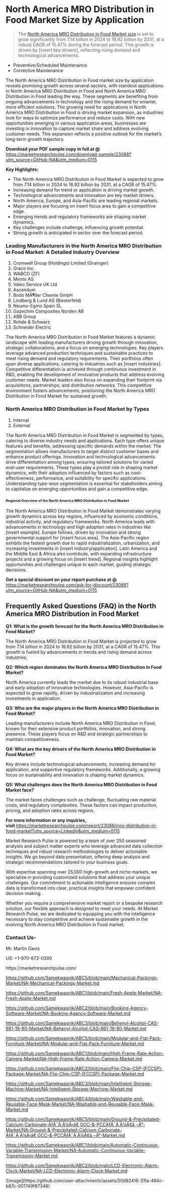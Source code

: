 <h1>North America MRO Distribution in Food Market&nbsp;Size by Application</h1><blockquote><p>The <a href="https://marketresearchpulse.com/download-sample/23088?utm_source=GitHub-NA&amp;utm_medium=0115">North America MRO Distribution in Food Market size</a> is set to grow significantly from 7.14 billion in 2024 to 16.92 billion by 2031, at a robust CAGR of 15.47% during the forecast period. This growth is driven by [insert key drivers], reflecting rising demand and technological advancements.</p></blockquote><ul><li>Preventive/Scheduled Maintenance<li> Corrective Maintenance</li></ul><p>The North America MRO Distribution in Food market size by application reveals promising growth across several sectors, with standout applications in North America MRO Distribution in Food and North America MRO Distribution in Food leading the way. These segments are benefiting from ongoing advancements in technology and the rising demand for smarter, more efficient solutions. The growing need for applications in North America MRO Distribution in Food is driving market expansion, as industries look for ways to optimize performance and reduce costs. With new opportunities emerging in various application areas, businesses are investing in innovation to capture market share and address evolving customer needs. This expansion reflects a positive outlook for the market’s long-term growth trajectory.</p><p><strong>Download your PDF sample copy in full at @ </strong><a href="https://marketresearchpulse.com/download-sample/23088?utm_source=GitHub-NA&amp;utm_medium=0115">https://marketresearchpulse.com/download-sample/23088?utm_source=GitHub-NA&amp;utm_medium=0115</a></p><p><strong>Key Highlights: </strong></p><ul><li>The North America MRO Distribution in Food Market is expected to grow from 7.14 billion in 2024 to 16.92 billion by 2031, at a CAGR of 15.47%.</li><li>Increasing demand for trend or application is driving market growth.</li><li>Technological advancements and innovation are key market drivers.</li><li>North America, Europe, and Asia-Pacific are leading regional markets.</li><li>Major players are focusing on insert focus area to gain a competitive edge.</li><li>Emerging trends and regulatory frameworks are shaping market dynamics.</li><li>Key challenges include challenge, influencing growth potential.</li><li>Strong growth is anticipated in sector over the forecast period.</li></ul><h3>Leading Manufacturers in the North America MRO Distribution in Food Market: A Detailed Industry Overview</h3><ol><li>Cromwell Group (Holdings) Limited (Grainger)</li><li>Graco Inc.</li><li>WABCO (ZF)</li><li>Mento AS</li><li>Valeo Service UK Ltd</li><li>Ascendum</li><li>Bodo MÃ¶ller Chemie GmbH</li><li>Lindberg & Lund AS (Biesterfeld)</li><li>Neumo-Egmo Spain SL</li><li>Gazechim Composites Norden AB</li><li>ABB Group</li><li>Rohde & Schwarz</li><li>Schneider Electric</li></ol><div class="flex max-w-full flex-col flex-grow"><div class="min-h-8 text-message flex w-full flex-col items-end gap-2 whitespace-normal break-words [.text-message+&amp;]:mt-5" dir="auto" data-message-author-role="assistant" data-message-id="fd8432e4-4910-450d-b182-61b7bfb0a01f" data-message-model-slug="gpt-4o"><div class="flex w-full flex-col gap-1 empty:hidden first:pt-[3px]"><div class="markdown prose w-full break-words dark:prose-invert light"><p>The North America MRO Distribution in Food Market features a dynamic landscape with leading manufacturers driving growth through innovation, strategic collaborations, and a focus on emerging technologies. Key players leverage advanced production techniques and sustainable practices to meet rising demand and regulatory requirements. Their portfolios often span diverse applications, catering to industries such as [insert industries]. Competitive differentiation is achieved through continuous investment in R&amp;D, enabling the development of innovative products that address evolving customer needs. Market leaders also focus on expanding their footprint via acquisitions, partnerships, and distribution networks. This competitive environment fosters advancements, positioning the North America MRO Distribution in Food Market for sustained growth.</p></div></div></div></div><h3>North America MRO Distribution in Food Market by Types</h3><ol><li>Internal<li> External</li></ol><div class="flex max-w-full flex-col flex-grow"><div class="min-h-8 text-message flex w-full flex-col items-end gap-2 whitespace-normal break-words [.text-message+&amp;]:mt-5" dir="auto" data-message-author-role="assistant" data-message-id="084470be-0bb7-4664-bddf-5156b4f41249" data-message-model-slug="gpt-4o-mini"><div class="flex w-full flex-col gap-1 empty:hidden first:pt-[3px]"><div class="markdown prose w-full break-words dark:prose-invert light"><p>The North America MRO Distribution in Food Market is segmented by types, catering to diverse industry needs and applications. Each type offers unique features and benefits, addressing specific demands within the market. The segmentation allows manufacturers to target distinct customer bases and enhance product offerings. Innovation and technological advancements drive differentiation among types, ensuring tailored solutions for varied end-user requirements. These types play a pivotal role in shaping market dynamics, with their adoption influenced by factors such as cost-effectiveness, performance, and suitability for specific applications. Understanding type-wise segmentation is essential for stakeholders aiming to capitalize on emerging opportunities and gain a competitive edge.</p></div></div></div></div><h3><span style="font-size: 11px;">Regional Overview of the North America MRO Distribution in Food Market</span></h3><div class="flex max-w-full flex-col flex-grow"><div class="min-h-8 text-message flex w-full flex-col items-end gap-2 whitespace-normal break-words [.text-message+&amp;]:mt-5" dir="auto" data-message-author-role="assistant" data-message-id="e9038762-ce64-4e30-91c9-9bd413514231" data-message-model-slug="gpt-4o-mini"><div class="flex w-full flex-col gap-1 empty:hidden first:pt-[3px]"><div class="markdown prose w-full break-words dark:prose-invert light"><p>The North America MRO Distribution in Food Market demonstrates varying growth dynamics across key regions, influenced by economic conditions, industrial activity, and regulatory frameworks. North America leads with advancements in technology and high adoption rates in industries like [insert example]. Europe follows, driven by innovation and strong governmental support for [insert focus area]. The Asia-Pacific region exhibits the fastest growth due to rapid industrialization, urbanization, and increasing investments in [insert industry/application]. Latin America and the Middle East &amp; Africa also contribute, with expanding infrastructure projects and a growing focus on [insert trend]. Regional insights highlight opportunities and challenges unique to each market, guiding strategic decisions.</p></div></div></div></div><p><strong>Get a special discount on your report purchase at @ </strong><a href="https://marketresearchpulse.com/ask-for-discount/23088?utm_source=GitHub-NA&amp;utm_medium=0115">https://marketresearchpulse.com/ask-for-discount/23088?utm_source=GitHub-NA&amp;utm_medium=0115</a></p><h2>Frequently Asked Questions (FAQ) in the North America MRO Distribution in Food Market</h2><p><strong>Q1: What is the growth forecast for the North America MRO Distribution in Food Market?</strong></p><p>The North America MRO Distribution in Food Market is projected to grow from 7.14 billion in 2024 to 16.92 billion by 2031, at a CAGR of 15.47%. This growth is fueled by advancements in trends and rising demand across industries.</p><p><strong>Q2: Which region dominates the North America MRO Distribution in Food Market?</strong></p><p>North America currently leads the market due to its robust industrial base and early adoption of innovative technologies. However, Asia-Pacific is expected to grow rapidly, driven by industrialization and increasing investments in application.</p><p><strong>Q3: Who are the major players in the North America MRO Distribution in Food Market?</strong></p><p>Leading manufacturers include North America MRO Distribution in Food, known for their extensive product portfolios, innovation, and strong presence. These players focus on R&amp;D and strategic partnerships to maintain competitiveness.</p><p><strong>Q4: What are the key drivers of the North America MRO Distribution in Food Market?</strong></p><p>Key drivers include technological advancements, increasing demand for application, and supportive regulatory frameworks. Additionally, a growing focus on sustainability and innovation is shaping market dynamics.</p><p><strong>Q5: What challenges does the North America MRO Distribution in Food Market face?</strong></p><p>The market faces challenges such as challenge, fluctuating raw material costs, and regulatory complexities. These factors can impact production, pricing, and adoption rates across regions.</p><p><strong>For more information or any inquiries, visit&nbsp;</strong><a href="https://marketresearchpulse.com/report/23088/mro-distribution-in-food-market?utm_source=Linkedin&utm_medium=0115">https://marketresearchpulse.com/report/23088/mro-distribution-in-food-market?utm_source=Linkedin&utm_medium=0115</a></p><p>Market Research Pulse is powered by a team of over 250 seasoned analysts and subject matter experts who leverage advanced data collection techniques and robust research methodologies to deliver actionable insights. We go beyond data presentation, offering deep analysis and strategic recommendations tailored to your business goals.</p><p>With expertise spanning over 25,000 high-growth and niche markets, we specialize in providing customized solutions that address your unique challenges. Our commitment to actionable intelligence ensures complex data is transformed into clear, practical insights that empower confident decision-making.</p><p>Whether you require a comprehensive market report or a bespoke research solution, our flexible approach is designed to meet your needs. At Market Research Pulse, we are dedicated to equipping you with the intelligence necessary to stay competitive and achieve sustainable growth in the evolving North America MRO Distribution in Food market.</p><h3><strong>Contact Us-</strong></h3><p>Mr. Martin Davis</p><p>US: +1-970-672-0390</p><p>https://marketresearchpulse.com/</p><p><a href="https://github.com/Samekwasnik/ABC5/blob/main/Mechanical-Packings-Market/NA-Mechanical-Packings-Market.md">https://github.com/Samekwasnik/ABC5/blob/main/Mechanical-Packings-Market/NA-Mechanical-Packings-Market.md</a></p><p><a href="https://github.com/Samekwasnik/ABC1/blob/main/Fresh-Apple-Market/NA-Fresh-Apple-Market.md">https://github.com/Samekwasnik/ABC1/blob/main/Fresh-Apple-Market/NA-Fresh-Apple-Market.md</a></p><p><a href="https://github.com/Samekwasnik/ABC2/blob/main/Booking-Agency-Software-Market/NA-Booking-Agency-Software-Market.md">https://github.com/Samekwasnik/ABC2/blob/main/Booking-Agency-Software-Market/NA-Booking-Agency-Software-Market.md</a></p><p><a href="https://github.com/Samekwasnik/ABC3/blob/main/Behenyl-Alcohol-CAS-661-19-80-Market/NA-Behenyl-Alcohol-CAS-661-19-80-Market.md">https://github.com/Samekwasnik/ABC3/blob/main/Behenyl-Alcohol-CAS-661-19-80-Market/NA-Behenyl-Alcohol-CAS-661-19-80-Market.md</a></p><p><a href="https://github.com/Samekwasnik/ABC5/blob/main/Modular-and-Flat-Pack-Furniture-Market/NA-Modular-and-Flat-Pack-Furniture-Market.md">https://github.com/Samekwasnik/ABC5/blob/main/Modular-and-Flat-Pack-Furniture-Market/NA-Modular-and-Flat-Pack-Furniture-Market.md</a></p><p><a href="https://github.com/Samekwasnik/ABC1/blob/main/High-Frame-Rate-Action-Camera-Market/NA-High-Frame-Rate-Action-Camera-Market.md">https://github.com/Samekwasnik/ABC1/blob/main/High-Frame-Rate-Action-Camera-Market/NA-High-Frame-Rate-Action-Camera-Market.md</a></p><p><a href="https://github.com/Samekwasnik/ABC2/blob/main/Flip-Chip-CSP-(FCCSP)-Package-Market/NA-Flip-Chip-CSP-(FCCSP)-Package-Market.md">https://github.com/Samekwasnik/ABC2/blob/main/Flip-Chip-CSP-(FCCSP)-Package-Market/NA-Flip-Chip-CSP-(FCCSP)-Package-Market.md</a></p><p><a href="https://github.com/Samekwasnik/ABC3/blob/main/Intelligent-Storage-Machine-Market/NA-Intelligent-Storage-Machine-Market.md">https://github.com/Samekwasnik/ABC3/blob/main/Intelligent-Storage-Machine-Market/NA-Intelligent-Storage-Machine-Market.md</a></p><p><a href="https://github.com/Samekwasnik/ABC4/blob/main/Washable-and-Reusable-Face-Mask-Market/NA-Washable-and-Reusable-Face-Mask-Market.md">https://github.com/Samekwasnik/ABC4/blob/main/Washable-and-Reusable-Face-Mask-Market/NA-Washable-and-Reusable-Face-Mask-Market.md</a></p><p><a href="https://github.com/Samekwasnik/ABC5/blob/main/Ground-&-Precipitated-Calcium-Carbonate-ÃƒÂ¯Ã‚Â¼Ã‹â€ GCC-&-PCCÃƒÂ¯Ã‚Â¼Ã¢â‚¬Â°-Market/NA-Ground-&-Precipitated-Calcium-Carbonate-ÃƒÂ¯Ã‚Â¼Ã‹â€ GCC-&-PCCÃƒÂ¯Ã‚Â¼Ã¢â‚¬Â°-Market.md">https://github.com/Samekwasnik/ABC5/blob/main/Ground-&-Precipitated-Calcium-Carbonate-ÃƒÂ¯Ã‚Â¼Ã‹â€ GCC-&-PCCÃƒÂ¯Ã‚Â¼Ã¢â‚¬Â°-Market/NA-Ground-&-Precipitated-Calcium-Carbonate-ÃƒÂ¯Ã‚Â¼Ã‹â€ GCC-&-PCCÃƒÂ¯Ã‚Â¼Ã¢â‚¬Â°-Market.md</a></p><p><a href="https://github.com/Samekwasnik/ABC1/blob/main/Automatic-Continuous-Variable-Transmission-Market/NA-Automatic-Continuous-Variable-Transmission-Market.md">https://github.com/Samekwasnik/ABC1/blob/main/Automatic-Continuous-Variable-Transmission-Market/NA-Automatic-Continuous-Variable-Transmission-Market.md</a></p><p><a href="https://github.com/Samekwasnik/ABC2/blob/main/LCD-Electronic-Alarm-Clock-Market/NA-LCD-Electronic-Alarm-Clock-Market.md">https://github.com/Samekwasnik/ABC2/blob/main/LCD-Electronic-Alarm-Clock-Market/NA-LCD-Electronic-Alarm-Clock-Market.md</a></p>
![image](https://github.com/user-attachments/assets/50d92416-31fa-464c-b87c-001749f87348)
